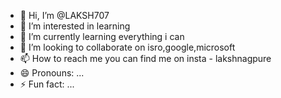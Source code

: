 - 👋 Hi, I’m @LAKSH707
- 👀 I’m interested in learning
- 🌱 I’m currently learning everything i can
- 💞️ I’m looking to collaborate on isro,google,microsoft
- 📫 How to reach me you can find me on insta - lakshnagpure
- 😄 Pronouns: ...
- ⚡ Fun fact: ...


